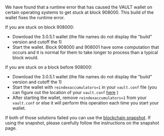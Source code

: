 We have found that a runtime error that has caused the VAULT wallet on certain operating systems to get stuck at block 908000. This build of the wallet fixes the runtime error.

If you are stuck on block 908000:
- Download the 3.0.5.1 wallet (the file names do not display the "build" version and cutoff the 1)
- Start the wallet. Block 908000 and 908001 have some computation that occurs and it is normal for them to take longer to process than a typical block would.

If you are stuck on a block before 908000:
- Download the 3.0.5.1 wallet (the file names do not display the "build" version and cutoff the 1)
- Start the wallet with `reindexaccumulators=1` in your `vault.conf` file (you can figure out the location of your `vault.conf` [here](https://vault.freshdesk.com/support/solutions/articles/30000004664-where-are-my-wallet-dat-blockchain-and-configuration-conf-files-located-) )
- After starting the wallet, remove `reindexaccumulators=1` from your `vault.conf` or else it will perform this operation each time you start your wallet.

If both of those solutions failed you can use the [blockchain snapshot](http://178.254.23.111/~pub/VAULT/Daily-Snapshots-Html/VAULT-Daily-Snapshots.html). If using the snapshot, please carefully follow the instructions on the snapshot page.